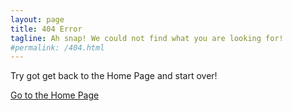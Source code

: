 ```yaml
---
layout: page
title: 404 Error
tagline: Ah snap! We could not find what you are looking for!
#permalink: /404.html
---
```


Try got get back to the Home Page and start over!

[Go to the Home Page](./)
